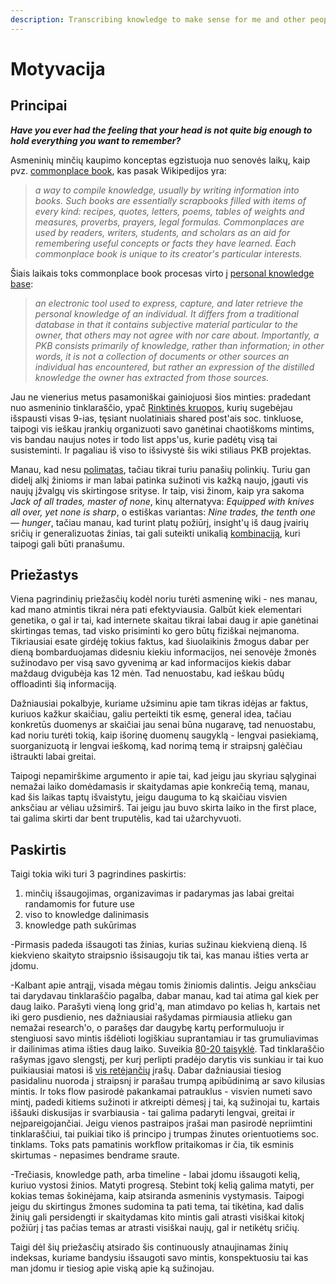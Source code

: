 ```yaml
---
description: Transcribing knowledge to make sense for me and other people
---
```


# Motyvacija

## Principai

_**Have you ever had the feeling that your head is not quite big enough to hold everything you want to remember?**_

Asmeninių minčių kaupimo konceptas egzistuoja nuo senovės laikų, kaip pvz. [commonplace book](https://www.wikiwand.com/en/Commonplace_book), kas pasak Wikipedijos yra: 

> _a way to compile knowledge, usually by writing information into books. Such books are essentially scrapbooks filled with items of every kind: recipes, quotes, letters, poems, tables of weights and measures, proverbs, prayers, legal formulas. Commonplaces are used by readers, writers, students, and scholars as an aid for remembering useful concepts or facts they have learned. Each commonplace book is unique to its creator's particular interests._

Šiais laikais toks commonplace book procesas virto į [personal knowledge base](https://www.wikiwand.com/en/Personal_knowledge_base):

> _an electronic tool used to express, capture, and later retrieve the personal knowledge of an individual. It differs from a traditional database in that it contains subjective material particular to the owner, that others may not agree with nor care about. Importantly, a PKB consists primarily of knowledge, rather than information; in other words, it is not a collection of documents or other sources an individual has encountered, but rather an expression of the distilled knowledge the owner has extracted from those sources._

Jau ne vienerius metus pasamoniškai gainiojuosi šios minties: pradedant nuo asmeninio tinklaraščio, ypač [Rinktinės kruopos](https://reanimated.lt/rinktines-kruopos-9), kurių sugebėjau išspausti visas 9-ias, tęsiant nuolatiniais shared post'ais soc. tinkluose, taipogi vis ieškau įrankių organizuoti savo ganėtinai chaotiškoms mintims, vis bandau naujus notes ir todo list apps'us, kurie padėtų visą tai susisteminti. Ir pagaliau iš viso to išsivystė šis wiki stiliaus PKB projektas.

Manau, kad nesu [polimatas](https://www.wikiwand.com/en/Polymath), tačiau tikrai turiu panašių polinkių. Turiu gan didelį alkį žinioms ir man labai patinka sužinoti vis kažką naujo, įgauti vis naujų įžvalgų vis skirtingose srityse. Ir taip, visi žinom, kaip yra sakoma _Jack of all trades, master of none_,  kinų alternatyva: _Equipped with knives all over, yet none is sharp_, o estiškas variantas: _Nine trades, the tenth one — hunger_, tačiau manau, kad turint platų požiūrį, insight'ų iš daug įvairių sričių ir generalizuotas žinias, tai gali suteikti unikalią [kombinaciją](https://medium.com/accelerated-intelligence/modern-polymath-81f882ce52db), kuri taipogi gali būti pranašumu.

## Priežastys

Viena pagrindinių priežasčių kodėl noriu turėti asmeninę wiki - nes manau, kad mano atmintis tikrai nėra pati efektyviausia. Galbūt kiek elementari genetika, o gal ir tai, kad internete skaitau tikrai labai daug ir apie ganėtinai skirtingas temas, tad visko prisiminti ko gero būtų fiziškai neįmanoma. Tikriausiai esate girdėję tokius faktus, kad šiuolaikinis žmogus dabar per dieną bombarduojamas didesniu kiekiu informacijos, nei senovėje žmonės sužinodavo per visą savo gyvenimą ar kad informacijos kiekis dabar maždaug dvigubėja kas 12 mėn. Tad nenuostabu, kad ieškau būdų offloadinti šią informaciją.

Dažniausiai pokalbyje, kuriame užsiminu apie tam tikras idėjas ar faktus, kuriuos kažkur skaičiau, galiu perteikti tik esmę, general idea, tačiau konkretūs duomenys ar skaičiai jau senai būna nugaravę, tad nenuostabu, kad noriu turėti tokią, kaip išorinę duomenų saugyklą - lengvai pasiekiamą, suorganizuotą ir lengvai ieškomą, kad norimą temą ir straipsnį galėčiau ištraukti labai greitai.

Taipogi nepamirškime argumento ir apie tai, kad jeigu jau skyriau sąlyginai nemažai laiko domėdamasis ir skaitydamas apie konkrečią temą, manau, kad šis laikas taptų išvaistytu, jeigu dauguma to ką skaičiau visvien anksčiau ar vėliau užsimirš. Tai jeigu jau buvo skirta laiko in the first place, tai galima skirti dar bent truputėlis, kad tai užarchyvuoti.

## Paskirtis

Taigi tokia wiki turi 3 pagrindines paskirtis:

1. minčių išsaugojimas, organizavimas ir padarymas jas labai greitai randamomis for future use
2. viso to knowledge dalinimasis
3. knowledge path sukūrimas

-Pirmasis padeda išsaugoti tas žinias, kurias sužinau kiekvieną dieną. Iš kiekvieno skaityto straipsnio išsisaugoju tik tai, kas manau išties verta ar įdomu. 

-Kalbant apie antrąjį, visada mėgau tomis žiniomis dalintis. Jeigu anksčiau tai darydavau tinklaraščio pagalba, dabar manau, kad tai atima gal kiek per daug laiko. Parašyti vieną long grid'ą, man atimdavo po kelias h, kartais net iki gero pusdienio, nes dažniausiai rašydamas pirmiausia atlieku gan nemažai research'o, o parašęs dar daugybę kartų performuluoju ir stengiuosi savo mintis išdėlioti logiškiau suprantamiau ir tas grumuliavimas ir dailinimas atima išties daug laiko. Suveikia [80-20 taisyklė](https://www.wikiwand.com/en/Pareto_principle). Tad tinklaraščio rašymas įgavo slengstį, per kurį perlipti pradėjo darytis vis sunkiau ir tai kuo puikiausiai matosi iš [vis retėjančių](https://reanimated.lt/archyvas) įrašų. Dabar dažniausiai tiesiog pasidalinu nuoroda į straipsnį ir parašau trumpą apibūdinimą ar savo kilusias mintis. Ir toks flow pasirodė pakankamai patrauklus - visvien numeti savo mintį, padedi kitiems sužinoti ir atkreipti dėmesį į tai, ką sužinojai tu, kartais iššauki diskusijas ir svarbiausia - tai galima padaryti lengvai, greitai ir neįpareigojančiai. Jeigu vienos pastraipos įrašai man pasirodė nepriimtini tinklaraščiui, tai puikiai tiko iš principo į trumpas žinutes orientuotiems soc. tinklams. Toks pats pamatinis workflow pritaikomas ir čia, tik esminis skirtumas - nepasimes bendrame sraute.

-Trečiasis, knowledge path, arba timeline - labai įdomu išsaugoti kelią, kuriuo vystosi žinios. Matyti progresą. Stebint tokį kelią galima matyti, per kokias temas šokinėjama, kaip atsiranda asmeninis vystymasis. Taipogi jeigu du skirtingus žmones sudomina ta pati tema, tai tikėtina, kad dalis žinių gali persidengti ir skaitydamas kito mintis gali atrasti visiškai kitokį požiūrį į tas pačias temas ar atrasti visiškai naujų, gal ir netikėtų sričių.

Taigi dėl šių priežasčių atsirado šis continuously atnaujinamas žinių indeksas, kuriame bandysiu išsaugoti savo mintis, konspektuosiu tai kas man įdomu ir tiesiog apie viską apie ką sužinojau.

